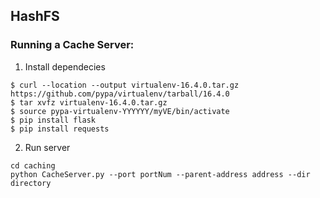 ## HashFS

### Running a Cache Server:
1) Install dependecies
```
$ curl --location --output virtualenv-16.4.0.tar.gz https://github.com/pypa/virtualenv/tarball/16.4.0
$ tar xvfz virtualenv-16.4.0.tar.gz
$ source pypa-virtualenv-YYYYYY/myVE/bin/activate
$ pip install flask
$ pip install requests
```
2) Run server
```
cd caching
python CacheServer.py --port portNum --parent-address address --dir directory
```
